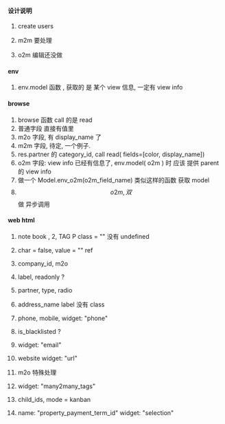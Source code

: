 #### 设计说明

1. create users
2. m2m 要处理

3. o2m 编辑还没做

#### env

1. env.model 函数 , 获取的 是 某个 view 信息, 一定有 view info

#### browse

1. browse 函数 call 的是 read
2. 普通字段 直接有值里
3. m2o 字段, 有 display_name 了
4. m2m 字段, 待定, 一个例子.
5. res.partner 的 category_id, call read( fields=[color, display_name])
6. o2m 字段: view info 已经有信息了, env.model( o2m ) 时 应该 提供 parent 的 view info
7. 做一个 Model.env_o2m(o2m_field_name) 类似这样的函数 获取 model
8. $$o2m, 双 $$ 做 异步调用

#### web html

1. note book , 2, TAG P class = "" 没有 undefined
2. char = false, value = "" ref
3. company_id, m2o

4. label, readonly ?
5. partner, type, radio
6. address_name label 没有 class
7. phone, mobile, widget: "phone"
8. is_blacklisted ?
9. widget: "email"
10. website widget: "url"
11. m2o 特殊处理
12. widget: "many2many_tags"
13. child_ids, mode = kanban
14. name: "property_payment_term_id" widget: "selection"
